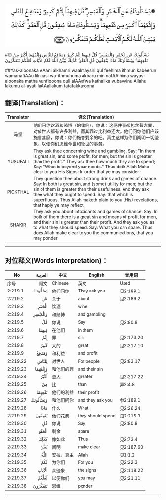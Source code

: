 ![002:219](images/002_219.gif)

#۞ يَسْأَلُونَكَ عَنِ الْخَمْرِ وَالْمَيْسِرِ ۖ قُلْ فِيهِمَا إِثْمٌ كَبِيرٌ وَمَنَافِعُ لِلنَّاسِ وَإِثْمُهُمَا أَكْبَرُ مِنْ نَفْعِهِمَا ۗ وَيَسْأَلُونَكَ مَاذَا يُنْفِقُونَ قُلِ الْعَفْوَ ۗ كَذَٰلِكَ يُبَيِّنُ اللَّهُ لَكُمُ الْآيَاتِ لَعَلَّكُمْ تَتَفَكَّرُونَ 

##Yas-aloonaka AAani alkhamri waalmaysiri qul feehima ithmun kabeerun wamanafiAAu lilnnasi wa-ithmuhuma akbaru min nafAAihima wayas-aloonaka matha yunfiqoona quli alAAafwa kathalika yubayyinu Allahu lakumu al-ayati laAAallakum tatafakkaroona 

## 翻译(Translation)：

| Translator | 译文(Translation)                                            |
| :--------: | ------------------------------------------------------------ |
|    马坚    | 他们问你饮酒和赌博（的律例），你说：这两件事都包含著大罪，对於世人都有许多利益，而其罪过比利益还大。他们问你他们应该施舍甚麽，你说：你们施舍剩余的吧。真主这样为你们阐明一切迹象，以便你们思维今世和後世的事务。 |
|  YUSUFALI  | They ask thee concerning wine and gambling. Say: "In them is great sin, and some profit, for men; but the sin is greater than the profit." They ask thee how much they are to spend; Say: "What is beyond your needs." Thus doth Allah Make clear to you His Signs: In order that ye may consider- |
|  PICKTHAL  | They question thee about strong drink and games of chance. Say: In both is great sin, and (some) utility for men; but the sin of them is greater than their usefulness. And they ask thee what they ought to spend. Say: that which is superfluous. Thus Allah maketh plain to you (His) revelations, that haply ye may reflect. |
|   SHAKIR   | They ask you about intoxicants and games of chance. Say: In both of them there is a great sin and means of profit for men, and their sin is greater than their profit. And they ask you as to what they should spend. Say: What you can spare. Thus does Allah make clear to you the communications, that you may ponder |

---

## 对位释义(Words Interpretation)：

| No   | العربية | 中文    | English | 曾用词 |
| ---- | ------: | ------- | ------- | ------ |
| 序号 |    阿文 | Chinese | 英文    | Used   |
| 2:219.1  | يَسْأَلُونَكَ  | 他们问你   | They ask you      | 见2:189.1  |
| 2:219.2  | عَنِ       | 关于       | about             | 见2:189.2  |
| 2:219.3  | الْخَمْرِ    | 饮酒       | wine              |            |
| 2:219.4  | وَالْمَيْسِرِ  | 和赌博     | and gambling      |            |
| 2:219.5  | قُلْ       | 你说       | Say               | 见2:80.8   |
| 2:219.6  | فِيهِمَا    | 在他们     | in them           |            |
| 2:219.7  | إِثْمٌ      | 罪         | sin               | 见2:173.20 |
| 2:219.8  | كَبِيرٌ     | 大的       | great             | 见2:217.10 |
| 2:219.9  | وَمَنَافِعُ   | 和利益     | and profit        |            |
| 2:219.22 | لِلنَّاسِ    | 对世人     | For people        | 见2:83.17  |
| 2:219.23 | وَإِثْمُهُمَا  | 和他们的罪 | and their sin     |            |
| 2:219.24 | أَكْبَرُ     | 更大       | greater           | 见2:217.22 |
| 2:219.25 | مِنْ       | 比         | than              | 异2:4.8    |
| 2:219.26 | نَفْعِهِمَا   | 他们的利益 | their profit      |            |
| 2:219.27 | وَيَسْأَلُونَكَ | 和他们问你 | and they ask you  | 参2:189.1  |
| 2:219.28 | مَاذَا     | 什么       | What              | 见2:26.24  |
| 2:219.29 | يُنْفِقُونَ   | 他们花费   | they should spend | 见2:215.3  |
| 2:219.30 | قُلِ       | 你说       | Say               | 见2:80.8   |
| 2:219.31 | الْعَفْوَ    | 剩余       | spare             |            |
| 2:219.32 | كَذَٰلِكَ     | 像如此     | Thus              | 见2:73.4   |
| 2:219.33 | يُبَيِّنُ     | 阐明       | make clear        | 见2:187.60 |
| 2:219.34 | اللَّهُ     | 安拉，真主 | Allah             | 见1:1.2    |
| 2:219.35 | لَكُمُ      | 为你们     | For you           | 见2:22.3   |
| 2:219.36 | الْآيَاتِ   | 众迹象     | the signs         | 见2:118.22 |
| 2:219.37 | لَعَلَّكُمْ    | 以便你们   | you may           | 见2:21.11  |
| 2:219.38 | تَتَفَكَّرُونَ  | 思维       | ponder            |            |

---

